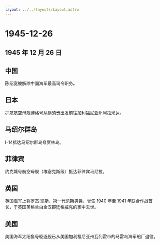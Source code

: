 ```yaml
---
layout: ../../layouts/Layout.astro
---
```


# 1945-12-26

## 1945 年 12 月 26 日

## 中国

陈绍宽被解除中国海军最高司令职务。

## 日本

护航航空母舰博格号从横须贺出发前往加利福尼亚州阿拉米达。

## 马绍尔群岛

I-14抵达马绍尔群岛夸贾林岛。

## 菲律宾

约克城号航空母舰（埃塞克斯级）抵达菲律宾马尼拉。

## 英国

英国海军上将罗杰·凯斯，第一代凯斯男爵，曾任 1940 年至 1941
年联合作战首长，于英国英格兰白金汉郡廷格威克的家中去世。

## 美国

美国海军太阳鱼号驱逐舰已从美国加利福尼亚州瓦列霍市的马雷岛海军船厂退役。